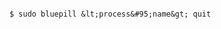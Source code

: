 <!-- layout:code post: 1967-09-26-bluepill_unload-a-process -->

```

$ sudo bluepill &lt;process&#95;name&gt; quit

```
